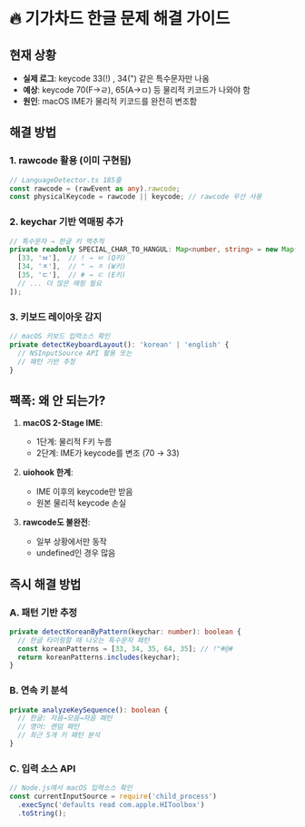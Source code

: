 # 🔥 기가차드 한글 문제 해결 가이드

## 현재 상황
- **실제 로그**: keycode 33(!) , 34(") 같은 특수문자만 나옴
- **예상**: keycode 70(F→ㄹ), 65(A→ㅁ) 등 물리적 키코드가 나와야 함
- **원인**: macOS IME가 물리적 키코드를 완전히 변조함

## 해결 방법

### 1. rawcode 활용 (이미 구현됨)
```typescript
// LanguageDetector.ts 185줄
const rawcode = (rawEvent as any).rawcode;
const physicalKeycode = rawcode || keycode; // rawcode 우선 사용
```

### 2. keychar 기반 역매핑 추가
```typescript
// 특수문자 → 한글 키 역추적
private readonly SPECIAL_CHAR_TO_HANGUL: Map<number, string> = new Map([
  [33, 'ㅂ'],  // ! → ㅂ (Q키)
  [34, 'ㅈ'],  // " → ㅈ (W키)  
  [35, 'ㄷ'],  // # → ㄷ (E키)
  // ... 더 많은 매핑 필요
]);
```

### 3. 키보드 레이아웃 감지
```typescript
// macOS 키보드 입력소스 확인
private detectKeyboardLayout(): 'korean' | 'english' {
  // NSInputSource API 활용 또는
  // 패턴 기반 추정
}
```

## 팩폭: 왜 안 되는가?

1. **macOS 2-Stage IME**: 
   - 1단계: 물리적 F키 누름 
   - 2단계: IME가 keycode를 변조 (70 → 33)

2. **uiohook 한계**: 
   - IME 이후의 keycode만 받음
   - 원본 물리적 keycode 손실

3. **rawcode도 불완전**: 
   - 일부 상황에서만 동작
   - undefined인 경우 많음

## 즉시 해결 방법

### A. 패턴 기반 추정
```typescript
private detectKoreanByPattern(keychar: number): boolean {
  // 한글 타이핑할 때 나오는 특수문자 패턴
  const koreanPatterns = [33, 34, 35, 64, 35]; // !"#@#
  return koreanPatterns.includes(keychar);
}
```

### B. 연속 키 분석
```typescript
private analyzeKeySequence(): boolean {
  // 한글: 자음→모음→자음 패턴
  // 영어: 랜덤 패턴
  // 최근 5개 키 패턴 분석
}
```

### C. 입력 소스 API 
```typescript
// Node.js에서 macOS 입력소스 확인
const currentInputSource = require('child_process')
  .execSync('defaults read com.apple.HIToolbox')
  .toString();
```
